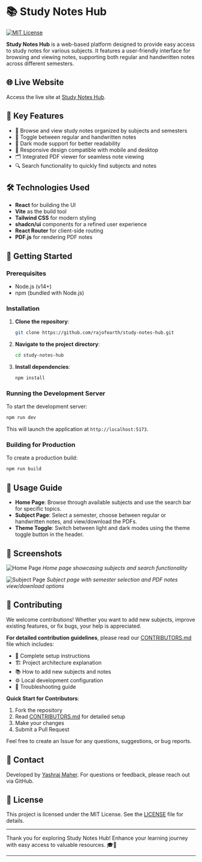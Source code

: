 # 📚 Study Notes Hub

[![MIT License](https://img.shields.io/badge/License-MIT-green.svg)](https://github.com/rajofearth/study-notes-hub/blob/main/LICENSE)

**Study Notes Hub** is a web-based platform designed to provide easy access to study notes for various subjects. It features a user-friendly interface for browsing and viewing notes, supporting both regular and handwritten notes across different semesters.

## 🌐 Live Website

Access the live site at [Study Notes Hub](https://study-notes-hub.vercel.app/).

## 📑 Key Features

- 📖 Browse and view study notes organized by subjects and semesters
- 📝 Toggle between regular and handwritten notes
- 🌙 Dark mode support for better readability
- 📱 Responsive design compatible with mobile and desktop
- 🗂 Integrated PDF viewer for seamless note viewing
- 🔍 Search functionality to quickly find subjects and notes

## 🛠️ Technologies Used

- **React** for building the UI
- **Vite** as the build tool
- **Tailwind CSS** for modern styling
- **shadcn/ui** components for a refined user experience
- **React Router** for client-side routing
- **PDF.js** for rendering PDF notes

## 🚀 Getting Started

### Prerequisites

- Node.js (v14+)
- npm (bundled with Node.js)

### Installation

1. **Clone the repository**:
   ```bash
   git clone https://github.com/rajofearth/study-notes-hub.git
   ```

2. **Navigate to the project directory**:
   ```bash
   cd study-notes-hub
   ```

3. **Install dependencies**:
   ```bash
   npm install
   ```

### Running the Development Server

To start the development server:

```bash
npm run dev
```

This will launch the application at `http://localhost:5173`.

### Building for Production

To create a production build:

```bash
npm run build
```

## 📝 Usage Guide

- **Home Page**: Browse through available subjects and use the search bar for specific topics.
- **Subject Page**: Select a semester, choose between regular or handwritten notes, and view/download the PDFs.
- **Theme Toggle**: Switch between light and dark modes using the theme toggle button in the header.

## 📸 Screenshots

![Home Page](https://raw.githubusercontent.com/rajofearth/study-notes-hub/refs/heads/main/public/showcase/homepage-snh.png)
*Home page showcasing subjects and search functionality*

![Subject Page](https://raw.githubusercontent.com/rajofearth/study-notes-hub/refs/heads/main/public/showcase/subjectpage-snh.png)
*Subject page with semester selection and PDF notes view/download options*

## 🤝 Contributing

We welcome contributions! Whether you want to add new subjects, improve existing features, or fix bugs, your help is appreciated.

**For detailed contribution guidelines**, please read our [CONTRIBUTORS.md](./CONTRIBUTORS.md) file which includes:
- 🚀 Complete setup instructions
- 🏗️ Project architecture explanation
- 📚 How to add new subjects and notes
- ⚙️ Local development configuration
- 🐛 Troubleshooting guide

**Quick Start for Contributors**:
1. Fork the repository
2. Read [CONTRIBUTORS.md](./CONTRIBUTORS.md) for detailed setup
3. Make your changes
4. Submit a Pull Request

Feel free to create an Issue for any questions, suggestions, or bug reports.

## 📧 Contact

Developed by [Yashraj Maher](https://github.com/rajofearth). For questions or feedback, please reach out via GitHub.

## 📄 License

This project is licensed under the MIT License. See the [LICENSE](https://github.com/rajofearth/study-notes-hub/blob/main/LICENSE) file for details.

---

Thank you for exploring Study Notes Hub! Enhance your learning journey with easy access to valuable resources. 🎓📖

---
